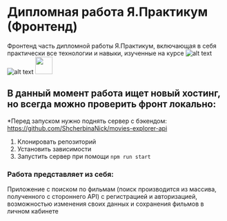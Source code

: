 # Дипломная работа Я.Практикум (Фронтенд)

Фронтенд часть дипломной работы Я.Практикум, включающая в себя практически все технологии и навыки, изученные на курсе
![alt text](https://i.ibb.co/21ZGPMvb/2025-04-16-14-22-01.gif)
![alt text](https://i.ibb.co/Kcq4BXZ4/2025-04-16-14-20-02.gif)
<img src="https://media.giphy.com/media/vFKqnCdLPNOKc/giphy.gif" width="40" height="40" />

## В данный момент работа ищет новый хостинг, но всегда можно проверить фронт локально:

*Перед запуском нужно поднять сервер с бэкендом: https://github.com/ShcherbinaNick/movies-explorer-api

1. Клонировать репозиторий
2. Установить зависимости
3. Запустить сервер при помощи `npm run start`

### Работа представляет из себя:

Приложение с поиском по фильмам (поиск производится из массива, полученного с стороннего API) с регистрацией и авторизацией, возможностью изменения своих данных и сохранения фильмов в личном кабинете
